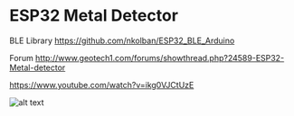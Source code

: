 # ESP32 Metal Detector

BLE Library https://github.com/nkolban/ESP32_BLE_Arduino

Forum http://www.geotech1.com/forums/showthread.php?24589-ESP32-Metal-detector

https://www.youtube.com/watch?v=ikg0VJCtUzE

![alt text](https://github.com/folny/ESP32_Metal_Detector/blob/master/Pictures/PCBtop.jpg)



